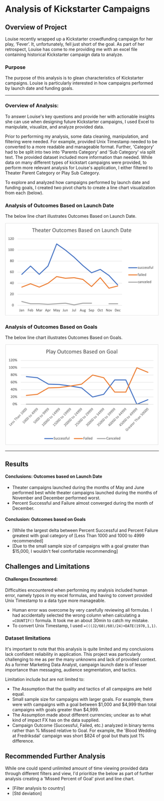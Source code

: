 # Analysis of Kickstarter Campaigns

## Overview of Project
Louise recently wrapped up a Kickstarter crowdfunding campaign for her play, ‘Fever’. It, unfortunately, fell just short of the goal. As part of her retrospect, Louise has come to me providing me with an excel file containing historical Kickstarter campaign data to analyze.

### Purpose
The purpose of this analysis is to glean characteristics of Kickstarter campaigns. Louise is particularly interested in how campaigns performed by launch date and funding goals. 

---

### Overview of Analysis: 

To answer Louise's key questions and provide her with actionable insights she can use when designing future Kickstarter campaigns, I used Excel to manipulate, visualize, and analyze provided data.

Prior to performing my analysis, some data cleaning, manipulation, and filtering were needed. For example, provided Unix Timestamp needed to be converted to a more readable and manageable format. Further, 'Category' had to be split into two into 'Parents Category' and 'Sub Category' via split text. The provided dataset included more information than needed. While data on many different types of kickstart campaigns were provided, to perform more relevant analysis for Louise's application, I either filtered to Theater Parent Category or Play Sub Category.  

To explore and analyzed how campaigns performed by launch date and funding goals, I created two pivot charts to create a line chart visualization from each (below).

### Analysis of Outcomes Based on Launch Date

The below line chart illustrates Outcomes Based on Launch Date.

![image 1](Resources/Theater_Outcomes_vs_Launch.png)

### Analysis of Outcomes Based on Goals

The below line chart illustrates Outcomes Based on Goals.

![image](Resources/Outcomes_vs_Goals.png)

---

## Results

#### Conclusions: Outcomes based on Launch Date

- Theater campaigns launched during the months of May and June performed best while theater campaigns launched during the months of November and December performed worst.
- Percent Successful and Failure almost converged during the month of December.

#### Conclusion: Outcomes based on Goals

-  [While the largest delta between Percent Successful and Percent Failure greatest with goal category of [Less Than 1000 and 1000 to 4999 recommended]
-  [Due to the small sample size of campaigns with a goal greater than $15,000, I wouldn't feel comfortable recommending]


## Challenges and Limitations

#### Challenges Encountered: 
 
Difficulties encountered when performing my analysis included human error, namely typos in my excel formulas, and having to convert provided Unix Timestamp to a data type more manageable. 

- Human error was overcome by very carefully reviewing all formulas. I had accidentally selected the wrong column when calculating a `=COUNTIF()` formula. It took me an about 30min to catch my mistake.
- To convert Unix Timestamp, I used `=(((J2/60)/60)/24)+DATE(1970,1,1)`.

### Dataset limitations

It's important to note that this analysis is quite limited and my conclusions lack confident reliability in application. This project was particularly challenging to me as per the many unknowns and lack of provided context. As a former Marketing Data Analyst, campaign launch date is of lesser importance than messaging, audience segmentation, and tactics. 

Limitation include but are not limited to:

- The Assumption that the quality and tactics of all campaigns are held equal.
- Small sample size for campaigns with larger goals. For example, there were with campaigns with a goal between $1,000 and $4,999 than total campaigns with goals greater than $4,999.
- The Assumption made about different currencies; unclear as to what kind of impact FX has on the data supplied.
- Campaign Outcome (Successful, Failed, etc.) analyzed in binary terms rather than % Missed relative to Goal. For example, the 'Blood Wedding at Fredriksdal' campaign was short $824 of goal but thats just 1% difference. 

## Recommended Further Analysis

While one could spend unlimited amount of time viewing provided data through different filters and view, I'd prioritize the below as part of further analysis creating a 'Missed Percent of Goal' pivot and line chart. 
- [Filter analysis to country]
- [Std deviation]
